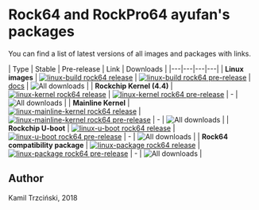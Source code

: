# Rock64 and RockPro64 ayufan's packages

You can find a list of latest versions of all images and packages with links.

| Type | Stable | Pre-release | Link | Downloads |
|---|---|---|---|
| **Linux images** | [![linux-build rock64 release](https://img.shields.io/github/release/ayufan-rock64/linux-build.svg)](https://github.com/ayufan-rock64/linux-build/releases/latest) | [![linux-build rock64 pre-release](https://img.shields.io/github/release-pre/ayufan-rock64/linux-build.svg?label=pre-release)](https://github.com/ayufan-rock64/linux-build/releases) | [docs](/linux-build/) | ![All downloads](https://img.shields.io/github/downloads/ayufan-rock64/linux-build/total.svg) |
| **Rockchip Kernel (4.4)** | [![linux-kernel rock64 release](https://img.shields.io/github/release/ayufan-rock64/linux-kernel.svg)](https://github.com/ayufan-rock64/linux-kernel/releases/latest) | [![linux-kernel rock64 pre-release](https://img.shields.io/github/release-pre/ayufan-rock64/linux-kernel.svg?label=pre-release)](https://github.com/ayufan-rock64/linux-kernel/releases) | - | ![All downloads](https://img.shields.io/github/downloads/ayufan-rock64/linux-kernel/total.svg) |
| **Mainline Kernel** | [![linux-mainline-kernel rock64 release](https://img.shields.io/github/release/ayufan-rock64/linux-mainline-kernel.svg)](https://github.com/ayufan-rock64/linux-mainline-kernel/releases/latest) | [![linux-mainline-kernel rock64 pre-release](https://img.shields.io/github/release-pre/ayufan-rock64/linux-mainline-kernel.svg?label=pre-release)](https://github.com/ayufan-rock64/linux-mainline-kernel/releases) | - | ![All downloads](https://img.shields.io/github/downloads/ayufan-rock64/linux-mainline-kernel/total.svg) |
| **Rockchip U-boot** | [![linux-u-boot rock64 release](https://img.shields.io/github/release/ayufan-rock64/linux-u-boot.svg)](https://github.com/ayufan-rock64/linux-u-boot/releases/latest) | [![linux-u-boot rock64 pre-release](https://img.shields.io/github/release-pre/ayufan-rock64/linux-u-boot.svg?label=pre-release)](https://github.com/ayufan-rock64/linux-u-boot/releases) | - | ![All downloads](https://img.shields.io/github/downloads/ayufan-rock64/linux-u-boot/total.svg) |
| **Rock64 compatibility package** | [![linux-package rock64 release](https://img.shields.io/github/release/ayufan-rock64/linux-package.svg)](https://github.com/ayufan-rock64/linux-package/releases/latest) | [![linux-package rock64 pre-release](https://img.shields.io/github/release-pre/ayufan-rock64/linux-package.svg?label=pre-release)](https://github.com/ayufan-rock64/linux-package/releases) | - | ![All downloads](https://img.shields.io/github/downloads/ayufan-rock64/linux-package/total.svg) |

## Author

Kamil Trzciński, 2018
